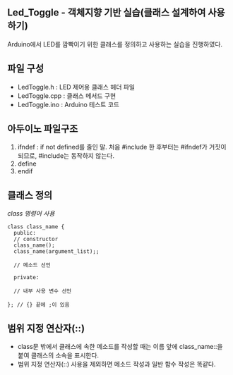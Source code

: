 ## Led_Toggle - 객체지향 기반 실습(클래스 설계하여 사용하기)
Arduino에서 LED를 깜빡이기 위한 클래스를 정의하고 사용하는 실습을 진행하였다.

## 파일 구성
- LedToggle.h : LED 제어용 클래스 헤더 파일
- LedToggle.cpp : 클래스 메서드 구현
- LedToggle.ino : Arduino 테스트 코드

## 아두이노 파일구조
1. ifndef : if not defined를 줄인 말. 처음 #include 한 후부터는 #ifndef가 거짓이 되므로, #include는 동작하지 않는다.
2. define
3. endif


## 클래스 정의
*class 명령어 사용*
```
class class_name {
  public:
  // constructor
  class_name();
  class_name(argument_list);;

  // 메소드 선언

  private:

  // 내부 사용 변수 선언

}; // {} 끝에 ;이 있음
```

## 범위 지정 연산자(::)
- class문 밖에서 클래스에 속한 메소드를 작성할 때는 이름 앞에 class_name::을 붙여 클래스의 소속을 표시한다.
- 범위 지정 연산자(::) 사용을 제외하면 메소드 작성과 일반 함수 작성은 똑같다.
